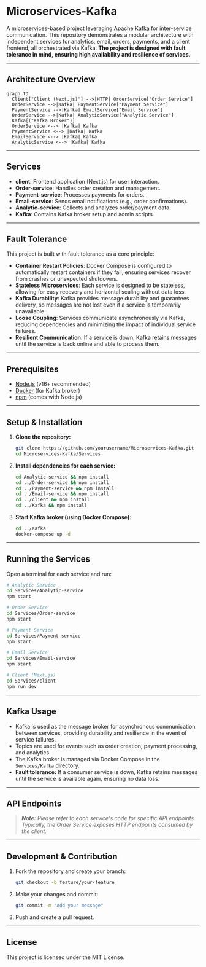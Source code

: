 # Microservices-Kafka

A microservices-based project leveraging Apache Kafka for inter-service communication. This repository demonstrates a modular architecture with independent services for analytics, email, orders, payments, and a client frontend, all orchestrated via Kafka. **The project is designed with fault tolerance in mind, ensuring high availability and resilience of services.**

---

## Architecture Overview

```mermaid
graph TD
  Client["Client (Next.js)"] -->|HTTP| OrderService["Order Service"]
  OrderService -->|Kafka| PaymentService["Payment Service"]
  PaymentService -->|Kafka| EmailService["Email Service"]
  OrderService -->|Kafka| AnalyticService["Analytic Service"]
  Kafka[("Kafka Broker")]
  OrderService <--> |Kafka| Kafka
  PaymentService <--> |Kafka| Kafka
  EmailService <--> |Kafka| Kafka
  AnalyticService <--> |Kafka| Kafka
```

---

## Services

- **client**: Frontend application (Next.js) for user interaction.
- **Order-service**: Handles order creation and management.
- **Payment-service**: Processes payments for orders.
- **Email-service**: Sends email notifications (e.g., order confirmations).
- **Analytic-service**: Collects and analyzes order/payment data.
- **Kafka**: Contains Kafka broker setup and admin scripts.

---

## Fault Tolerance

This project is built with fault tolerance as a core principle:

- **Container Restart Policies**: Docker Compose is configured to automatically restart containers if they fail, ensuring services recover from crashes or unexpected shutdowns.
- **Stateless Microservices**: Each service is designed to be stateless, allowing for easy recovery and horizontal scaling without data loss.
- **Kafka Durability**: Kafka provides message durability and guarantees delivery, so messages are not lost even if a service is temporarily unavailable.
- **Loose Coupling**: Services communicate asynchronously via Kafka, reducing dependencies and minimizing the impact of individual service failures.
- **Resilient Communication**: If a service is down, Kafka retains messages until the service is back online and able to process them.

---

## Prerequisites

- [Node.js](https://nodejs.org/) (v16+ recommended)
- [Docker](https://www.docker.com/) (for Kafka broker)
- [npm](https://www.npmjs.com/) (comes with Node.js)

---

## Setup & Installation

1. **Clone the repository:**
   ```bash
   git clone https://github.com/yourusername/Microservices-Kafka.git
   cd Microservices-Kafka/Services
   ```

2. **Install dependencies for each service:**
   ```bash
   cd Analytic-service && npm install
   cd ../Order-service && npm install
   cd ../Payment-service && npm install
   cd ../Email-service && npm install
   cd ../client && npm install
   cd ../Kafka && npm install
   ```

3. **Start Kafka broker (using Docker Compose):**
   ```bash
   cd ../Kafka
   docker-compose up -d
   ```

---

## Running the Services

Open a terminal for each service and run:

```bash
# Analytic Service
cd Services/Analytic-service
npm start

# Order Service
cd Services/Order-service
npm start

# Payment Service
cd Services/Payment-service
npm start

# Email Service
cd Services/Email-service
npm start

# Client (Next.js)
cd Services/client
npm run dev
```

---

## Kafka Usage

- Kafka is used as the message broker for asynchronous communication between services, providing durability and resilience in the event of service failures.
- Topics are used for events such as order creation, payment processing, and analytics.
- The Kafka broker is managed via Docker Compose in the `Services/Kafka` directory.
- **Fault tolerance:** If a consumer service is down, Kafka retains messages until the service is available again, ensuring no data loss.

---

## API Endpoints

> _**Note:** Please refer to each service's code for specific API endpoints. Typically, the Order Service exposes HTTP endpoints consumed by the client._

---

## Development & Contribution

1. Fork the repository and create your branch:
   ```bash
   git checkout -b feature/your-feature
   ```
2. Make your changes and commit:
   ```bash
   git commit -m "Add your message"
   ```
3. Push and create a pull request.

---

## License

This project is licensed under the MIT License. 